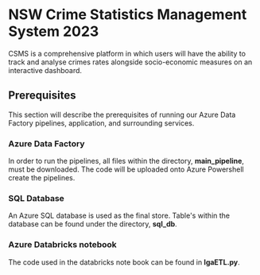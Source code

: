 # NSW Crime Statistics Management System 2023
CSMS is a comprehensive platform in which users will have the ability to track and analyse crimes rates alongside socio-economic measures on an interactive dashboard.

## Prerequisites
This section will describe the prerequisites of running our Azure Data Factory pipelines, application, and surrounding services.

### Azure Data Factory
In order to run the pipelines, all files within the directory, **main_pipeline**, must be downloaded. The code will be uploaded onto Azure Powershell create the pipelines.

### SQL Database
An Azure SQL database is used as the final store. Table's within the database can be found under the directory, **sql_db**.

### Azure Databricks notebook
The code used in the databricks note book can be found in **lgaETL.py**.
